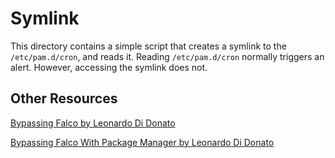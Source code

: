 # Symlink
This directory contains a simple script that creates a symlink to the `/etc/pam.d/cron`, and reads it.
Reading `/etc/pam.d/cron` normally triggers an alert. However, accessing the symlink does not.

## Other Resources
[Bypassing Falco by Leonardo Di Donato](https://www.youtube.com/watch?v=nGqWskXRSmo)

[Bypassing Falco With Package Manager by Leonardo Di Donato](https://www.youtube.com/watch?v=iDcYR3BJtPU)
